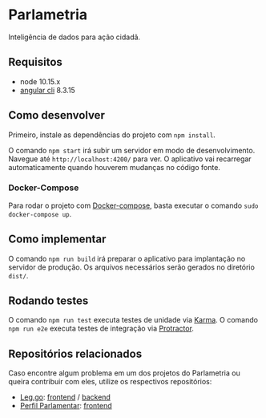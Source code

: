 # Parlametria

Inteligência de dados para ação cidadã.

## Requisitos

* node 10.15.x
* [angular cli](https://github.com/angular/angular-cli) 8.3.15

## Como desenvolver

Primeiro, instale as dependências do projeto com `npm install`.

O comando `npm start` irá subir um servidor em modo de desenvolvimento. Navegue até `http://localhost:4200/` para ver. O aplicativo vai recarregar automaticamente quando houverem mudanças no código fonte.

### Docker-Compose

Para rodar o projeto com [Docker-compose](https://docs.docker.com/compose/install/), basta executar o comando `sudo docker-compose up`.

## Como implementar

O comando `npm run build` irá preparar o aplicativo para implantação no servidor de produção. Os arquivos necessários serão gerados no diretório `dist/`.

## Rodando testes

O comando `npm run test` executa testes de unidade via [Karma](https://karma-runner.github.io).
O comando `npm run e2e` executa testes de integração via [Protractor](http://www.protractortest.org/).

## Repositórios relacionados

Caso encontre algum problema em um dos projetos do Parlametria ou queira
contribuir com eles, utilize os respectivos repositórios:

* [Leg.go](https://github.com/analytics-ufcg/leggo-geral): [frontend](https://github.com/analytics-ufcg/leggo-frontend) / [backend](https://github.com/analytics-ufcg/leggo-backend)
* [Perfil Parlamentar](https://github.com/analytics-ufcg/perfil-politico): [frontend](https://github.com/analytics-ufcg/perfil-parlamentar-frontend)


